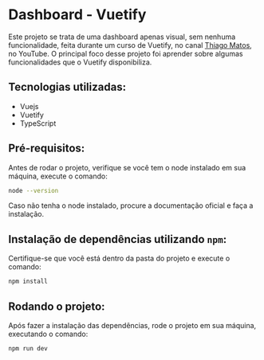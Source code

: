 # Dashboard - Vuetify
Este projeto se trata de uma dashboard apenas visual, sem nenhuma funcionalidade, feita durante um curso de Vuetify, no canal [Thiago Matos](https://www.youtube.com/@tiagomatosweb), no YouTube. O principal foco desse projeto foi aprender sobre algumas funcionalidades que o Vuetify disponibiliza.

## Tecnologias utilizadas:
- Vuejs
- Vuetify
- TypeScript

## Pré-requisitos:
Antes de rodar o projeto, verifique se você tem o node instalado em sua máquina, execute o comando:
```bash
node --version
```
Caso não tenha o node instalado, procure a documentação oficial e faça a instalação.

## Instalação de dependências utilizando ```npm```:
Certifique-se que você está dentro da pasta do projeto e execute o comando:
```bash
npm install
```

## Rodando o projeto:
Após fazer a instalação das dependências, rode o projeto em sua máquina, executando o comando:
```bash
npm run dev
```
